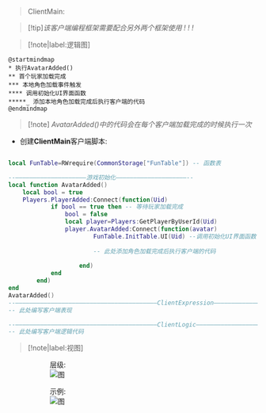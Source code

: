 > ClientMain: 

> [!tip]*该客户端编程框架需要配合另外两个框架使用 ! ! !*  


> [!note|label:逻辑图]
```plantuml
@startmindmap
* 执行AvatarAdded()
** 首个玩家加载完成
*** 本地角色加载事件触发
**** 调用初始化UI界面函数
*****_ 添加本地角色加载完成后执行客户端的代码
@endmindmap
```


<!-- ![](charlie.gif) --><!-- gif播放 -->
> [!note] *AvatarAdded()中的代码会在每个客户端加载完成的时候执行一次*
- 创建**ClientMain**客户端脚本:


```lua

local FunTable=RWrequire(CommonStorage["FunTable"]) -- 函数表

--————————————————————游戏初始化————————————————————--
local function AvatarAdded()
	local bool = true
	Players.PlayerAdded:Connect(function(Uid)
			if bool == true then -- 等待玩家加载完成
				bool = false
				local player=Players:GetPlayerByUserId(Uid)
				player.AvatarAdded:Connect(function(avatar)
						FunTable.InitTable.UI(Uid) --调用初始化UI界面函数
						
						-- 此处添加角色加载完成后执行客户端的代码
						
					end)
			end
		end)
end
AvatarAdded()
--————————————————————————————————————————ClientExpression————————————————————————————————————————--
-- 此处编写客户端表现

--————————————————————————————————————————ClientLogic————————————————————————————————————————--
-- 此处编写客户端逻辑代码

```

> [!note|label:视图]

　　　　　　层级:   
　　　　　　![图](/图片/ClientMain.png)  
  
  
　　　　　　示例:  	
　　　　　　![图](/图片/ClientCode.png ':size=50%')